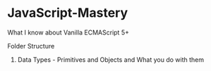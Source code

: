# JavaScript-Mastery
What I know about Vanilla ECMAScript 5+


Folder Structure

   1. Data Types - Primitives and Objects and What you do with them
   
   
  
